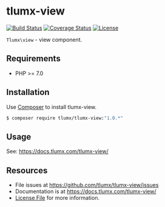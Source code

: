 # tlumx-view

[![Build Status](https://travis-ci.org/tlumx/tlumx-view.svg?branch=master)](https://travis-ci.org/tlumx/tlumx-view)
[![Coverage Status](https://coveralls.io/repos/github/tlumx/tlumx-view/badge.svg?branch=master)](https://coveralls.io/github/tlumx/tlumx-view?branch=master)
[![License](https://poser.pugx.org/tlumx/tlumx-view/license)](https://packagist.org/packages/tlumx/tlumx-view)

`Tlumx\view` - view component.

## Requirements

* PHP >= 7.0

## Installation

Use [Composer](https://getcomposer.org/) to install tlumx-view.

```bash
$ composer require tlumx/tlumx-view:"1.0.*"
```

## Usage

See: https://docs.tlumx.com/tlumx-view/


## Resources

- File issues at https://github.com/tlumx/tlumx-view/issues
- Documentation is at https://docs.tlumx.com/tlumx-view/
- [License File](LICENSE.md) for more information.
